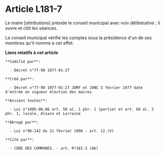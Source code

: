 # Article L181-7

Le maire [*attributions*] préside le conseil municipal avec voix délibérative ; il ouvre et clôt les séances. 

Le conseil municipal vérifie les comptes sous la présidence d'un de ses membres qu'il nomme à cet effet.

**Liens relatifs à cet article**

	**Codifié par**:

	  - Décret n°77-90 1977-01-27

	**Créé par**:

	  - Décret n°77-90 1977-01-27 JORF et JONC 3 février 1977 date d'entrée en vigueur élection des maires

	**Anciens textes**:

	  - Loi n°1895-06-06 art. 50 al. 1 phr. 1 (partie) et art. 68 al. 2 phr. 1, locale, Alsace et Lorraine

	**Abrogé par**:

	  - Loi n°96-142 du 21 février 1996 - art. 12 (V)

	**Cité par**:

	  - CODE DES COMMUNES. - art. R*181-2 (Ab)
